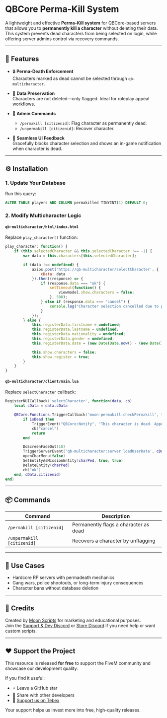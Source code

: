 # QBCore Perma-Kill System

A lightweight and effective **Perma-Kill system** for QBCore-based servers that allows you to **permanently kill a character** without deleting their data. This system prevents dead characters from being selected on login, while offering server admins control via recovery commands.

---

## 🧠 Features

- 🔒 **Perma-Death Enforcement**  
  Characters marked as dead cannot be selected through `qb-multicharacter`.

- 📁 **Data Preservation**  
  Characters are not deleted—only flagged. Ideal for roleplay appeal workflows.

- 🔄 **Admin Commands**  
  - `/permakill [citizenid]`: Flag character as permanently dead.  
  - `/unpermakill [citizenid]`: Recover character.

- 🧩 **Seamless UI Feedback**  
  Gracefully blocks character selection and shows an in-game notification when character is dead.

---

## ⚙️ Installation

### 1. Update Your Database

Run this query:
```sql
ALTER TABLE players ADD COLUMN permakilled TINYINT(1) DEFAULT 0;
```

### 2. Modify Multicharacter Logic

#### `qb-multicharacter/html/index.html`
Replace `play_character()` function:
```js
play_character: function() {
    if (this.selectedCharacter && this.selectedCharacter !== -1) {
        var data = this.characters[this.selectedCharacter];

        if (data !== undefined) {
            axios.post('https://qb-multicharacter/selectCharacter', {
                cData: data
            }).then((response) => {
                if (response.data === "ok") {
                    setTimeout(function() {
                        viewmodel.show.characters = false;
                    }, 500);
                } else if (response.data === "cancel") {
                    console.log("Character selection cancelled due to permakill.");
                }
            });
        } else {
            this.registerData.firstname = undefined;
            this.registerData.lastname = undefined;
            this.registerData.nationality = undefined;
            this.registerData.gender = undefined;
            this.registerData.date = (new Date(Date.now() - (new Date()).getTimezoneOffset() * 60000)).toISOString().substr(0, 10);

            this.show.characters = false;
            this.show.register = true;
        }
    }
}
```

#### `qb-multicharacter/client/main.lua`
Replace `selectCharacter` callback:
```lua
RegisterNUICallback('selectCharacter', function(data, cb)
    local cData = data.cData

    QBCore.Functions.TriggerCallback('moon-permakill:checkPermakill', function(isDead)
        if isDead then
            TriggerEvent("QBCore:Notify", "This character is dead. Appeal on Discord.", "error")
            cb("cancel")
            return
        end

        DoScreenFadeOut(10)
        TriggerServerEvent('qb-multicharacter:server:loadUserData', cData)
        openCharMenu(false)
        SetEntityAsMissionEntity(charPed, true, true)
        DeleteEntity(charPed)
        cb("ok")
    end, cData.citizenid)
end)
```

---

## 📦 Commands

| Command | Description |
|--------|-------------|
| `/permakill [citizenid]` | Permanently flags a character as dead |
| `/unpermakill [citizenid]` | Recovers a character by unflagging |

---

## 🧪 Use Cases

- Hardcore RP servers with permadeath mechanics  
- Gang wars, police shootouts, or long-term injury consequences  
- Character bans without database deletion

---

## 🙌 Credits

Created by [Moon Scripts](https://moon-scriptsstore.tebex.io) for marketing and educational purposes.  
Join the [Support & Dev Discord](https://discord.gg/ukdw25av2V) or [Store Discord](https://discord.gg/khN9aqTnY6) if you need help or want custom scripts.

---

## ❤️ Support the Project

This resource is released **for free** to support the FiveM community and showcase our development quality.

If you find it useful:
- ⭐ Leave a GitHub star
- 📢 Share with other developers
- 💸 [Support us on Tebex](https://moon-scriptsstore.tebex.io)

Your support helps us invest more into free, high-quality releases.

